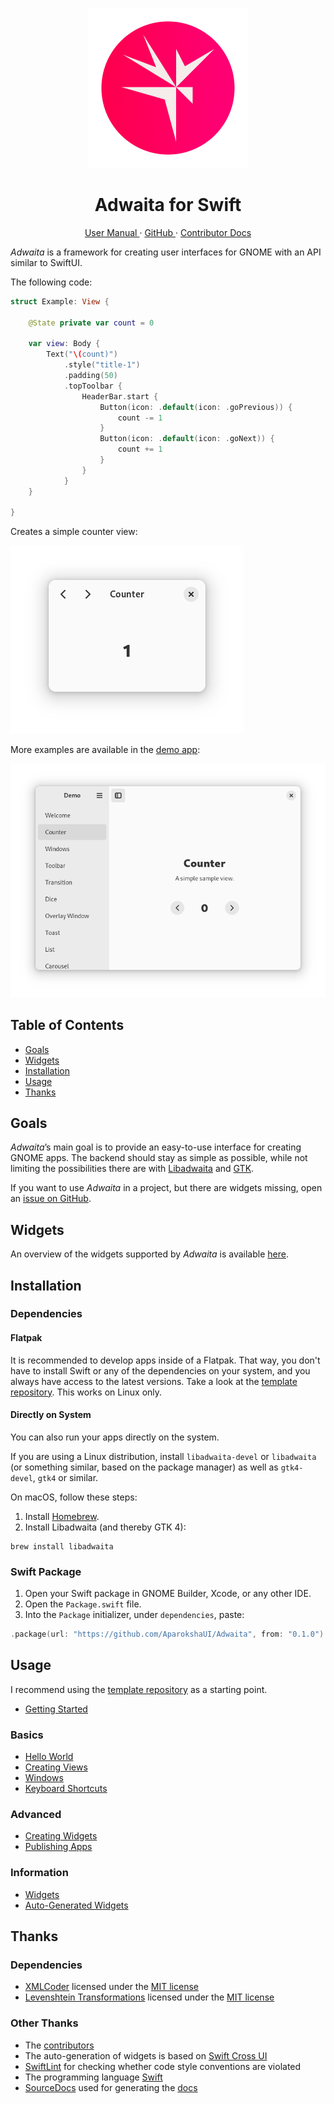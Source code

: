 <p align="center">
  <img width="256" alt="Adwaita Icon" src="Icons/AdwaitaIcon.png">
  <h1 align="center">Adwaita for Swift</h1>
</p>

<p align="center">
  <a href="https://david-swift.gitbook.io/adwaita/">
  User Manual
  </a>
  ·
  <a href="https://github.com/AparokshaUI/Adwaita">
  GitHub
  </a>
  ·
  <a href="Documentation/Reference/README.md">
  Contributor Docs
  </a>
</p>

_Adwaita_ is a framework for creating user interfaces for GNOME with an API similar to SwiftUI.

The following code:

```swift
struct Example: View {

    @State private var count = 0

    var view: Body {
        Text("\(count)")
            .style("title-1")
            .padding(50)
            .topToolbar {
                HeaderBar.start {
                    Button(icon: .default(icon: .goPrevious)) {
                        count -= 1
                    }
                    Button(icon: .default(icon: .goNext)) {
                        count += 1
                    }
                }
            }
    }

}
```

Creates a simple counter view:

![Counter Example][image-1]

More examples are available in the [demo app][1]:

![Demo App][image-2]

## Table of Contents

- [Goals][2]
- [Widgets][3]
- [Installation][4]
- [Usage][5]
- [Thanks][6]

## Goals

_Adwaita_’s main goal is to provide an easy-to-use interface for creating GNOME apps. The backend should stay as simple as possible, while not limiting the possibilities there are with [Libadwaita][7] and [GTK][8].

If you want to use _Adwaita_ in a project, but there are widgets missing, open an [issue on GitHub][9].

## Widgets

An overview of the widgets supported by _Adwaita_ is available [here](user-manual/Information/Widgets.md).

## Installation
### Dependencies
#### Flatpak

It is recommended to develop apps inside of a Flatpak.
That way, you don't have to install Swift or any of the dependencies on your system, and you always have access to the latest versions.
Take a look at the [template repository](https://github.com/AparokshaUI/AdwaitaTemplate).
This works on Linux only.

#### Directly on System

You can also run your apps directly on the system.

If you are using a Linux distribution, install `libadwaita-devel` or `libadwaita` (or something similar, based on the package manager) as well as `gtk4-devel`, `gtk4` or similar.

On macOS, follow these steps:
1. Install [Homebrew][11].
2. Install Libadwaita (and thereby GTK 4):
```
brew install libadwaita
```

### Swift Package
1. Open your Swift package in GNOME Builder, Xcode, or any other IDE.
2. Open the `Package.swift` file.
3. Into the `Package` initializer, under `dependencies`, paste:
```swift
.package(url: "https://github.com/AparokshaUI/Adwaita", from: "0.1.0")   
```

## Usage

I recommend using the [template repository](https://github.com/AparokshaUI/AdwaitaTemplate) as a starting point.

* [Getting Started][12]

### Basics

* [Hello World][13]
* [Creating Views][14]
* [Windows][15]
* [Keyboard Shortcuts][16]

### Advanced

* [Creating Widgets][17]
* [Publishing Apps](user-manual/Advanced/PublishingApps.md)

### Information

* [Widgets](user-manual/Information/Widgets.md)
* [Auto-Generated Widgets](user-manual/Information/AutoGeneratedWidgets.md)

## Thanks

### Dependencies
- [XMLCoder][18] licensed under the [MIT license][19]
- [Levenshtein Transformations](https://github.com/david-swift/LevenshteinTransformations) licensed under the [MIT license](https://github.com/david-swift/LevenshteinTransformations/blob/main/LICENSE.md)

### Other Thanks
- The [contributors][20]
- The auto-generation of widgets is based on [Swift Cross UI](https://github.com/stackotter/swift-cross-ui)
- [SwiftLint][21] for checking whether code style conventions are violated
- The programming language [Swift][22]
- [SourceDocs][23] used for generating the [docs][24]

[1]:    Tests/
[2]:	#goals
[3]:	#widgets
[4]:	#installation
[5]:	#usage
[6]:	#thanks
[7]:	https://gnome.pages.gitlab.gnome.org/libadwaita/doc/1-latest/index.html
[8]:	https://docs.gtk.org/gtk4/
[9]:	https://github.com/AparokshaUI/Adwaita/issues
[10]:	https://github.com/AparokshaUI/Libadwaita
[11]:	https://brew.sh
[12]:	user-manual/GettingStarted.md
[13]:	user-manual/Basics/HelloWorld.md
[14]:   user-manual/Basics/CreatingViews.md
[15]:   user-manual/Basics/Windows.md
[16]:   user-manual/Basics/KeyboardShortcuts.md
[17]:   user-manual/Advanced/CreatingWidgets.md
[18]:	https://github.com/CoreOffice/XMLCoder
[19]:	https://github.com/CoreOffice/XMLCoder/blob/main/LICENSE
[20]:	Contributors.md
[21]:	https://github.com/realm/SwiftLint
[22]:	https://github.com/apple/swift
[23]:	https://github.com/SourceDocs/SourceDocs
[24]:	Documentation/Reference/README.md

[image-1]: Icons/Screenshot.png
[image-2]: Icons/Demo.png
